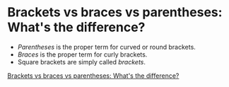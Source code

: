 # Brackets vs braces vs parentheses: What's the difference?



- *Parentheses* is the proper term for curved or round brackets.
- *Braces* is the proper term for curly brackets.
- Square brackets are simply called *brackets*.

[Brackets vs braces vs parentheses: What's the difference?](https://www.theserverside.com/blog/Coffee-Talk-Java-News-Stories-and-Opinions/Whats-the-difference-between-brackets-braces-and-parentheses)